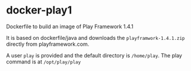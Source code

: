 docker-play1
============

Dockerfile to build an image of Play Framework 1.4.1

It is based on dockerfile/java and downloads the `playframwork-1.4.1.zip` directly from playframework.com.

A user `play` is provided and the default directory is `/home/play`. The play command is at `/opt/play/play`
